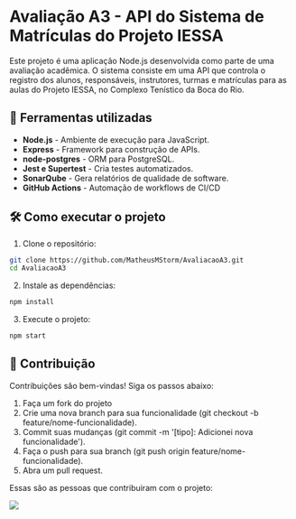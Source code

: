 # Avaliação A3 - API do Sistema de Matrículas do Projeto IESSA

Este projeto é uma aplicação Node.js desenvolvida como parte de uma avaliação acadêmica. O sistema consiste em uma API que controla o registro dos alunos, responsáveis, instrutores, turmas e matrículas para as aulas do Projeto IESSA, no Complexo Tenístico da Boca do Rio.

## 🚀 Ferramentas utilizadas

- **Node.js** - Ambiente de execução para JavaScript.
- **Express** - Framework para construção de APIs.
- **node-postgres** - ORM para PostgreSQL.
- **Jest e Supertest** - Cria testes automatizados.
- **SonarQube** - Gera relatórios de qualidade de software.
- **GitHub Actions** - Automação de workflows de CI/CD

## 🛠️ Como executar o projeto

1. Clone o repositório:
```bash
git clone https://github.com/MatheusMStorm/AvaliacaoA3.git
cd AvaliacaoA3
```

2. Instale as dependências:
```bash
npm install
```

3. Execute o projeto:
```bash
npm start
```

## 🚩 Contribuição

Contribuições são bem-vindas! Siga os passos abaixo:

1. Faça um fork do projeto
2. Crie uma nova branch para sua funcionalidade (git checkout -b feature/nome-funcionalidade).
3. Commit suas mudanças (git commit -m '[tipo]: Adicionei nova funcionalidade').
4. Faça o push para sua branch (git push origin feature/nome-funcionalidade).
5. Abra um pull request.

Essas são as pessoas que contribuiram com o projeto:

<a href="https://github.com/MatheusMStorm/AvaliacaoA3/graphs/contributors">
  <img src="https://contrib.rocks/image?repo=MatheusMStorm/AvaliacaoA3" />
</a>